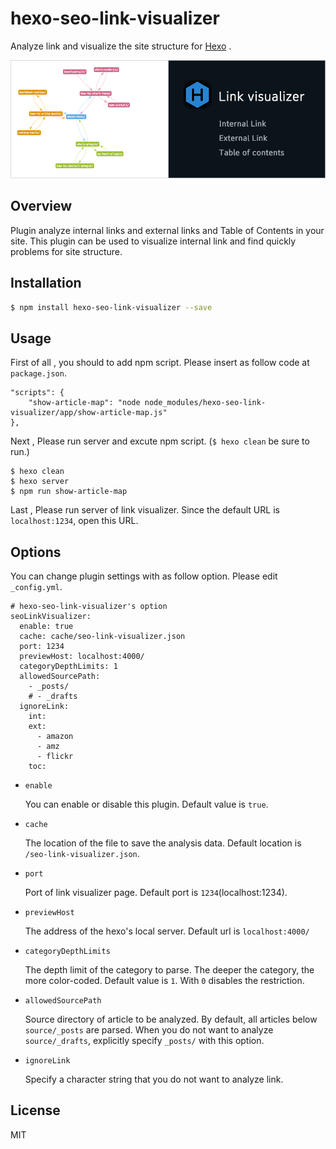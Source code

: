 # hexo-seo-link-visualizer

Analyze link and visualize the site structure for [Hexo](https://github.com/hexojs/hexo) .

![Screenshot](img/cover.png)

## Overview

Plugin analyze internal links and external links and Table of Contents in your site. This plugin can be used to visualize internal link and find quickly problems for site structure.

## Installation

``` bash
$ npm install hexo-seo-link-visualizer --save
```

## Usage

First of all , you should to add npm script. Please insert as follow code at `package.json`.

```
"scripts": {
    "show-article-map": "node node_modules/hexo-seo-link-visualizer/app/show-article-map.js"
},
```

Next , Please run server and excute npm script. (`$ hexo clean` be sure to run.)

```
$ hexo clean
$ hexo server
$ npm run show-article-map
```

Last , Please run server of link visualizer. Since the default URL is `localhost:1234`, open this URL.

## Options

You can change plugin settings with as follow option. Please edit `_config.yml`.

```
# hexo-seo-link-visualizer's option
seoLinkVisualizer:
  enable: true
  cache: cache/seo-link-visualizer.json
  port: 1234
  previewHost: localhost:4000/
  categoryDepthLimits: 1    
  allowedSourcePath:
    - _posts/
    # - _drafts
  ignoreLink:
    int:
    ext:
      - amazon
      - amz
      - flickr
    toc:
```

- `enable`

    You can enable or disable this plugin.  Default value is `true`.
    
- `cache`

    The location of the file to save the analysis data. Default location is `/seo-link-visualizer.json`.

- `port`

    Port of link visualizer page. Default port is `1234`(localhost:1234).

- `previewHost`

    The address of the hexo's local server. Default url is `localhost:4000/`
    
- `categoryDepthLimits`

    The depth limit of the category to parse. The deeper the category, the more color-coded. Default value is `1`. With `0` disables the restriction.

- `allowedSourcePath`

    Source directory of article to be analyzed. By default, all articles below `source/_posts` are parsed. When you do not want to analyze `source/_drafts`, explicitly specify `_posts/` with this option.

- `ignoreLink`

    Specify a character string that you do not want to analyze link.
    

## License

MIT